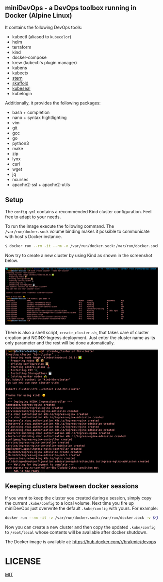 ## miniDevOps - a DevOps toolbox running in Docker (Alpine Linux)

It contains the following DevOps tools:

* kubectl (aliased to `kubecolor`)
* helm
* terraform
* kind
* docker-compose
* krew (kubectl's plugin manager)
* kubens
* kubectx
* [stern](howtos/stern.md)
* [skaffold](howtos/skaffold.md)
* [kubeseal](howtos/kubeseal.md)
* kubelogin
 
Additionally, it provides the following packages:

* bash + completion
* nano + syntax hightlighting
* vim
* git
* gcc
* go
* python3
* make
* zip
* lynx
* curl
* wget
* jq
* ncurses
* apache2-ssl + apache2-utils

## Setup

The `config.yml` contains a recommended Kind cluster configuration. Feel free to adapt to your needs. 

To run the image execute the following command. The `/var/run/docker.sock` volume binding makes it possible to communicate with host's Docker instance.

```bash
$ docker run --rm -it --rm -v /var/run/docker.sock:/var/run/docker.sock --network=host --workdir /root brakmic/devops:latest
```
Now try to create a new cluster by using Kind as shown in the screenshot below.

[![mini_devops](./images/minidevops.png)](https://github.com/brakmic/miniDevOps/blob/dc198a8a54af670753833408d7263432a31a40cf/images/minidevops.png)

There is also a shell script, `create_cluster.sh`, that takes care of cluster creation and NGINX-Ingress deployment. Just enter the cluster name as its only parameter and the rest will be done automatically.

[![create_cluster_script](./images/setup_cluster.png)](https://github.com/brakmic/miniDevOps/blob/dc198a8a54af670753833408d7263432a31a40cf/images/setup_cluster.png)

## Keeping clusters between docker sessions

If you want to keep the cluster you created during a session, simply copy the current `.kube/config` to a local volume. Next time you fire up miniDevOps just overwrite the default `.kube/config` with yours. For example:

```bash
docker run --rm -it -v /var/run/docker.sock:/var/run/docker.sock -v ${PWD}:/root/local --rm --network=host --workdir /root brakmic/devops:latest
```

Now you can create a new cluster and then copy the updated `.kube/config` to `/root/local` whose contents will be available after docker shutdown.

The Docker image is available at: https://hub.docker.com/r/brakmic/devops

# LICENSE
[MIT](LICENSE.md)

